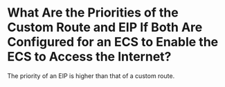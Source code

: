 # What Are the Priorities of the Custom Route and EIP If Both Are Configured for an ECS to Enable the ECS to Access the Internet?<a name="faq_connect_0001"></a>

The priority of an EIP is higher than that of a custom route.

